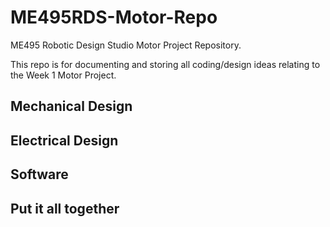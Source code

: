 # ME495RDS-Motor-Repo
ME495 Robotic Design Studio Motor Project Repository.

This repo is for documenting and storing all coding/design ideas relating to the Week 1 Motor Project.

## Mechanical Design

## Electrical Design

## Software

## Put it all together
